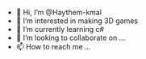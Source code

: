 - 👋 Hi, I’m @Haythem-kmal
- 👀 I’m interested in making 3D games
- 🌱 I’m currently learning c#
- 💞️ I’m looking to collaborate on ...
- 📫 How to reach me ...

<!---
Haythem-kmal/Haythem-kmal is a ✨ special ✨ repository because its `README.md` (this file) appears on your GitHub profile.
You can click the Preview link to take a look at your changes.
--->

